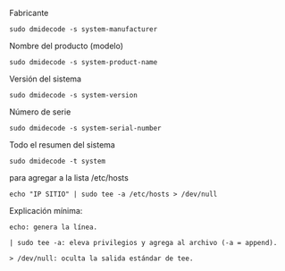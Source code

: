 Fabricante	

    sudo dmidecode -s system-manufacturer
    
Nombre del producto (modelo)	

    sudo dmidecode -s system-product-name

Versión del sistema	

    sudo dmidecode -s system-version

Número de serie	

    sudo dmidecode -s system-serial-number

Todo el resumen del sistema	

    sudo dmidecode -t system



para agregar a la lista /etc/hosts

    echo "IP SITIO" | sudo tee -a /etc/hosts > /dev/null

Explicación mínima:

    echo: genera la línea.

    | sudo tee -a: eleva privilegios y agrega al archivo (-a = append).

    > /dev/null: oculta la salida estándar de tee.    